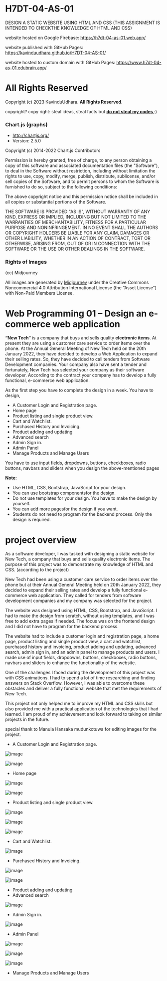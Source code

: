 # H7DT-04-AS-01
DESIGN A STATIC WEBSITE USING HTML AND CSS (THIS ASSIGNMENT IS INTENDED TO CHECKTHE KNOWLEDGE OF HTML AND CSS)

website hosted on Google Firebase: https://h7dt-04-as-01.web.app/

website published with GitHub Pages: https://kavinduudhara.github.io/H7DT-04-AS-01/

website hosted to custom domain with GitHub Pages: https://www.h7dt-04-as-01.edubrain.app/

# All Rights Reserved
Copyright (c) 2023 KavinduUdhara. **All Rights Reserved**.

copyright? copy right: steal ideas, steal facts but <ins> **do not steal my codes** </ins> :) 

### Chart.js (graphs)
- http://chartjs.org/
- Version: 2.5.0

Copyright (c) 2014-2022 Chart.js Contributors

Permission is hereby granted, free of charge, to any person obtaining a copy of this software and associated documentation files (the "Software"), to deal in the Software without restriction, including without limitation the rights to use, copy, modify, merge, publish, distribute, sublicense, and/or sell copies of the Software, and to permit persons to whom the Software is furnished to do so, subject to the following conditions:

The above copyright notice and this permission notice shall be included in all copies or substantial portions of the Software.

THE SOFTWARE IS PROVIDED "AS IS", WITHOUT WARRANTY OF ANY KIND, EXPRESS OR IMPLIED, INCLUDING BUT NOT LIMITED TO THE WARRANTIES OF MERCHANTABILITY, FITNESS FOR A PARTICULAR PURPOSE AND NONINFRINGEMENT. IN NO EVENT SHALL THE AUTHORS OR COPYRIGHT HOLDERS BE LIABLE FOR ANY CLAIM, DAMAGES OR OTHER LIABILITY, WHETHER IN AN ACTION OF CONTRACT, TORT OR OTHERWISE, ARISING FROM, OUT OF OR IN CONNECTION WITH THE SOFTWARE OR THE USE OR OTHER DEALINGS IN THE SOFTWARE.

### Rights of Images
(cc) Midjourney

All images are generated by [Midjourney](https://midjourney.com/) under the Creative Commons Noncommercial 4.0 Attribution International License (the “Asset License”) with Non-Paid Members License.

# Web Programming 01 – Design an e-commerce web application
**“New Tech”** is a company that buys and sells quality **electronic items**. At present they are using
a customer care service to order items over the phone. At the Annual General Meeting of New
Tech held on the 20th January 2022, they have decided to develop a Web Application to expand
their selling rates. So, they have decided to call tenders from Software Development
companies. Your company also have sent a tender and fortunately, New Tech has selected your
company as their software developer. According to the contract your company has to develop a
fully functional, e-commerce web application.


As the first step you have to complete the design in a week.
You have to design,

- A Customer Login and Registration page.
- Home page
- Product listing and single product view.
- Cart and Watchlist.
- Purchased History and Invoicing.
- Product adding and updating
- Advanced search
- Admin Sign in.
- Admin Panel
- Manage Products and Manage Users

You have to use input fields, dropdowns, buttons, checkboxes, radio buttons, navbars and
sliders when you design the above-mentioned pages

**Note:**
- Use HTML, CSS, Bootstrap, JavaScript for your design.
- You can use bootstrap componentsfor the design.
- Do not use templates for your design. You have to make the design by yourself.
- You can add more pagesfor the design if you want.
- Students do not need to program for the backend process. Only the design is required.

# project overview

As a software developer, I was tasked with designing a static website for New Tech, a company that buys and sells quality electronic items. The purpose of this project was to demonstrate my knowledge of HTML and CSS. (according to the project)

New Tech had been using a customer care service to order items over the phone but at their Annual General Meeting held on 20th January 2022, they decided to expand their selling rates and develop a fully functional e-commerce web application. They called for tenders from software development companies and my company was selected for the project.

The website was designed using HTML, CSS, Bootstrap, and JavaScript. I had to make the design from scratch, without using templates, and I was free to add extra pages if needed. The focus was on the frontend design and I did not have to program for the backend process.

The website had to include a customer login and registration page, a home page, product listing and single product view, a cart and watchlist, purchased history and invoicing, product adding and updating, advanced search, admin sign in, and an admin panel to manage products and users. I made use of input fields, dropdowns, buttons, checkboxes, radio buttons, navbars and sliders to enhance the functionality of the website.

One of the challenges I faced during the development of this project was with CSS animations. I had to spend a lot of time researching and finding answers on Stack Overflow. However, I was able to overcome these obstacles and deliver a fully functional website that met the requirements of New Tech.

This project not only helped me to improve my HTML and CSS skills but also provided me with a practical application of the technologies that I had learned. I am proud of my achievement and look forward to taking on similar projects in the future.

special thank to Manula Hansaka mudunkotuwa for editing images for the project.


- A Customer Login and Registration page.

![image](https://user-images.githubusercontent.com/88233364/211211630-a1027418-cb3a-4af8-87ed-3042c5b49df3.png)

![image](https://user-images.githubusercontent.com/88233364/211211784-0fbc8cae-3fb8-4d68-b796-f52c49b7a1e6.png)

- Home page

![image](https://user-images.githubusercontent.com/88233364/211211813-34feb0ee-ef4a-40a0-a9bb-0323f704906e.png)

![image](https://user-images.githubusercontent.com/88233364/211211850-d8980f4f-2842-4de4-b2c3-07f309858039.png)

- Product listing and single product view.

![image](https://user-images.githubusercontent.com/88233364/211211875-9c860e8b-43ba-418c-be10-987909d0718a.png)

![image](https://user-images.githubusercontent.com/88233364/211281840-3d9cedf7-7e50-4354-a6f6-58c6c9e023a8.png)

![image](https://user-images.githubusercontent.com/88233364/211282019-7df5e99a-2790-4dfa-88a1-3de302eeb803.png)


- Cart and Watchlist.

![image](https://user-images.githubusercontent.com/88233364/211518963-e2f21327-0153-4b7a-8715-c2beb5cc9e58.png)

- Purchased History and Invoicing.

![image](https://user-images.githubusercontent.com/88233364/212533976-4bab176e-e3d7-4499-b105-588264c1a867.png)

![image](https://user-images.githubusercontent.com/88233364/212533991-d30d3089-251b-4fb5-9c65-53264b69d568.png)

- Product adding and updating
- Advanced search

![image](https://user-images.githubusercontent.com/88233364/212534028-8ba3e3ca-f415-43f3-b896-b1112be43e00.png)

- Admin Sign in.

![image](https://user-images.githubusercontent.com/88233364/212535281-ab490d9b-b8ac-49b4-998c-3c55fc38804e.png)

- Admin Panel

![image](https://user-images.githubusercontent.com/88233364/212612218-89a9b5cf-10ce-46cb-90aa-aa716e45b456.png)

![image](https://user-images.githubusercontent.com/88233364/212612271-6a70dafd-358b-4e1f-bf02-142c548643c1.png)

![image](https://user-images.githubusercontent.com/88233364/212612320-4de3ace6-8526-4b4e-9391-22c7cfc2f5ce.png)

- Manage Products and Manage Users

